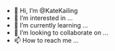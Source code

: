- 👋 Hi, I’m @KateKailing
- 👀 I’m interested in ...
- 🌱 I’m currently learning ...
- 💞️ I’m looking to collaborate on ...
- 📫 How to reach me ...

<!---
KateKailing/KateKailing is a ✨ special ✨ repository because its `README.md` (this file) appears on your GitHub profile.
You can click the Preview link to take a look at your changes.
--->
